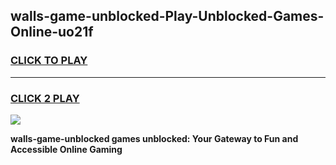 
## walls-game-unblocked-Play-Unblocked-Games-Online-uo21f
<h3>
<a href="https://premium76.site?title=walls-game-unblocked&ref=25A">CLICK TO PLAY</a></h3>
<hr>

<h3>
<a href="https://premium76.site?title=walls-game-unblocked&ref=25A">CLICK 2 PLAY</a>
  
</h3>

<a href="https://premium76.site?title=walls-game-unblocked&ref=25A"><img src="https://clearcache.store/games.png"></a>


**walls-game-unblocked games unblocked: Your Gateway to Fun and Accessible Online Gaming**
